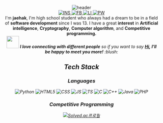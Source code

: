 <p align=center>
    <img src="https://capsule-render.vercel.app/api?type=waving&amp;color=timeGradient&amp;height=230&amp;text=%F0%9F%91%8BHI%20THERE&amp;fontColor=24292D&amp;fontSize=50&amp;desc=welcome%20to%20Jaehak's%20profile&amp;animation=twinkling&amp;fontAlign=45&amp;fontAlignY=40&amp;descSize=17&amp;descAlign=49&amp;descAlignY=51" alt="header">
    </br>
    <a href="https://www.instagram.com/ha.__.gi/"> 
        <img src="https://img.shields.io/badge/Instagram-E4405F?style=for-the-badge&logo=instagram&logoColor=white" alt="INS">
    </a>
    <a href="https://www.facebook.com/hagi0929/">
        <img src="https://img.shields.io/badge/Facebook-1877F2?style=for-the-badge&logo=facebook&logoColor=white" alt="FB">
    </a>
    <a href="https://www.youtube.com/watch?v=q6EoRBvdVPQ">
        <img src="https://img.shields.io/badge/LinkedIn-0077B5?style=for-the-badge&logo=linkedin&logoColor=white" alt="LI">
    </a>
    <a href="https://hagi0929.github.io/website/">
        <img src="https://img.shields.io/badge/personal website-000000?style=for-the-badge&logo=About.me&logoColor=white" alt="PW">
    </a>
    </br>
        I'm <b>jaehak</b>, I'm high school student who always had a dream to be in a field of <b>software development</b> since I was 13. I have a great <b>interest</b> in <b>Artificial intelligence</b>, <b>Cryptography</b>, <b>Computer algorithm</b>, and <b>Competitive programming.</b> </br>
<em><img src="https://media.giphy.com/media/LnQjpWaON8nhr21vNW/giphy.gif" width="40"> <b>I love connecting with different people</b> so if you want to say <b><a href="https://discord.com/users/398801194669178881">Hi</a>, I'll be happy to meet you more!</b> :blush:<em>
    </br>
</p>

<h2 align=center>Tech Stack</h2>

<h3 align=center>Languages</h3>
<p align=center>
    <img src="https://img.shields.io/badge/Python-3776AB?style=for-the-badge&logo=python&logoColor=white" alt="Python">
    <img src="https://img.shields.io/badge/HTML5-E34F26?style=for-the-badge&logo=html5&logoColor=white" alt="HTML5">
    <img src="https://img.shields.io/badge/CSS3-1572B6?style=for-the-badge&logo=css3&logoColor=white" alt="CSS">
    <img src="https://img.shields.io/badge/JavaScript-F7DF1E?style=for-the-badge&logo=javascript&logoColor=black" alt="JS">
    <img src="https://img.shields.io/badge/TypeScript-007ACC?style=for-the-badge&logo=typescript&logoColor=white" alt="TS">
    <img src="https://img.shields.io/badge/C-00599C?style=for-the-badge&logo=c&logoColor=white" alt="C">
    <img src="https://img.shields.io/badge/C%2B%2B-00599C?style=for-the-badge&logo=c%2B%2B&logoColor=white" alt="C++">
    <img src="https://img.shields.io/badge/Java-ED8B00?style=for-the-badge&logo=java&logoColor=white" alt="Java">
    <img src="https://img.shields.io/badge/PHP-777BB4?style=for-the-badge&logo=php&logoColor=white" alt="PHP">
</p>

<h3 align=center>Competitive Programming</h3>
<p align=center>
    <a href="https://solved.ac/ministove3yo">
        <img src="http://mazassumnida.wtf/api/v2/generate_badge?boj=ministove3yo" alt="Solved.ac프로필">
    </a>
    
</p>
